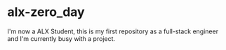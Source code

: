 # alx-zero_day
I'm now a ALX Student, this is my first repository as a full-stack engineer
and I'm currently busy with a project.
